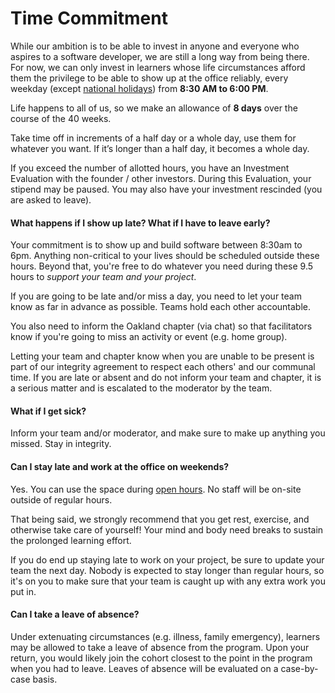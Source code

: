# Time Commitment

While our ambition is to be able to invest in anyone and everyone who aspires to a software developer, we are still a long way from being there. For now, we can only invest in learners whose life circumstances afford them the privilege to be able to show up at the office reliably, every weekday (except [national holidays][holiday-list]) from **8:30 AM to 6:00 PM**.

Life happens to all of us, so we make an allowance of **8 days** over the course of the 40 weeks.

Take time off in increments of a half day or a whole day, use them for whatever you want. If it’s longer than a half day, it becomes a whole day.

If you exceed the number of allotted hours, you have an Investment Evaluation with the founder / other investors. During this Evaluation, your stipend may be paused. You may also have your investment rescinded (you are asked to leave).

#### What happens if I show up late? What if I have to leave early?

Your commitment is to show up and build software between 8:30am to 6pm. Anything non-critical to your lives should be scheduled outside these hours. Beyond that, you're free to do whatever you need during these 9.5 hours to _support your team and your project_.

If you are going to be late and/or miss a day, you need to let your team know as far in advance as possible. Teams hold each other accountable.

You also need to inform the Oakland chapter (via chat) so that facilitators know if you're going to miss an activity or event (e.g. home group).

Letting your team and chapter know when you are unable to be present is part of our integrity agreement to respect each others' and our communal time. If you are late or absent and do not inform your team and chapter, it is a serious matter and is escalated to the moderator by the team.

#### What if I get sick?

Inform your team and/or moderator, and make sure to make up anything you missed. Stay in integrity.

#### Can I stay late and work at the office on weekends?

Yes. You can use the space during [open hours][oak-building-hours]. No staff will be on-site outside of regular hours.

That being said, we strongly recommend that you get rest, exercise, and otherwise take care of yourself! Your mind and body need breaks to sustain the prolonged learning effort.

If you do end up staying late to work on your project, be sure to update your team the next day. Nobody is expected to stay longer than regular hours, so it's on you to make sure that your team is caught up with any extra work you put in.

#### Can I take a leave of absence?

Under extenuating circumstances (e.g. illness, family emergency), learners may be allowed to take a leave of absence from the program. Upon your return, you would likely join the cohort closest to the point in the program when you had to leave. Leaves of absence will be evaluated on a case-by-case basis.

[holiday-list]: ../General/Holiday_List.md
[oak-building-hours]: ../Oakland_Building.md#hours
